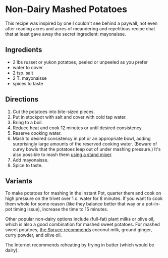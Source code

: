 [Instant Pot]: ../indices/instantPot.html
[KitchenAid]: ../indices/kitchenAid.html
[thanksgiving]: ../indices/thanksgiving.html

# Non-Dairy Mashed Potatoes

This recipe was inspired by one I couldn't see behind a paywall, not even after reading acres and acres of meandering and repetitious recipe chat that at least gave away the secret ingredient:  mayonaisse.

## Ingredients

* 2 lbs russet or yukon potatoes, peeled or unpeeled as you prefer
* water to cover
* 2 tsp. salt
* 2 T. mayonaisse
* spices to taste

## Directions

1. Cut the potatoes into bite-sized pieces.
2. Put in stockpot with salt and cover with cold tap water.
3. Bring to a boil.
4. Reduce heat and cook 12 minutes or until desired consistency.
5. Reserve cooking water.
6. Mash to desired consistency in pot or an appropriate bowl, adding surprisingly large amounts of the reserved cooking water.  (Beware of curvy bowls that the potatoes leap out of under mashing pressure.)  It's also possible to mash them [using a stand mixer](https://hintofhelen.com/perfect-mashed-potato-kitchenaid-recipe/). 
7. Add mayonaisse.
8. Spice to taste.

## Variants

To make potatoes for mashing in the Instant Pot, quarter them and cook on high pressure on the trivet over 1 c. water for 8 minutes.  If you want to cook them whole for some reason (like they balance better that way or a pot-in-pot timing issue), increase the time to 15 minutes.

Other popular non-dairy options include (full-fat) plant milks or olive oil, which is also a good combination for mashed sweet potatoes.  For mashed sweet potatoes, [the Spruce recommends](https://www.thespruceeats.com/vegan-coconut-milk-mashed-sweet-potatoes-3377366) coconut milk, ground ginger, curry powder, and olive oil.

The Internet recommends reheating by frying in butter (which would be dairy).
